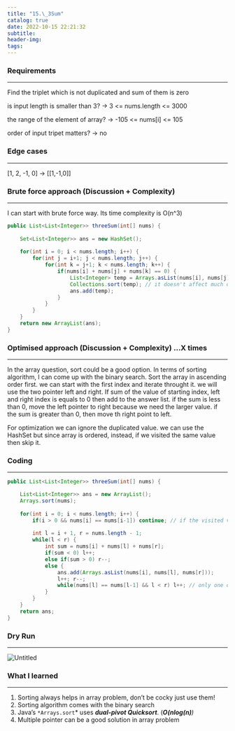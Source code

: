 ```yaml
---
title: "15.\_3Sum"
catalog: true
date: 2022-10-15 22:21:32
subtitle:
header-img:
tags:
---
```

### **Requirements**

---

Find the triplet which is not duplicated and sum of them is zero

is input length is smaller than 3? → 3 <= nums.length <= 3000

the range of the element of array? → -105 <= nums[i] <= 105

order of input tripet matters? →  no

### **Edge cases**

---

[1, 2, -1, 0] → [[1,-1,0]]

### **Brute force approach (Discussion + Complexity)**

---

I can start with brute force way. Its time complexity is O(n^3)

```java
public List<List<Integer>> threeSum(int[] nums) {
        
    Set<List<Integer>> ans = new HashSet();
    
    for(int i = 0; i < nums.length; i++) {
        for(int j = i+1; j < nums.length; j++) {
            for(int k = j+1; k < nums.length; k++) {
                if(nums[i] + nums[j] + nums[k] == 0) {
                    List<Integer> temp = Arrays.asList(nums[i], nums[j] ,nums[k]);
                    Collections.sort(temp); // it doesn't affect much on time complexity
                    ans.add(temp);
                } 
            }
        }
    }
    return new ArrayList(ans);
}
```

### **Optimised approach (Discussion + Complexity) …X times**

---

In the array question, sort could be a good option. In terms of sorting algorithm, I can come up with the binary search. Sort the array in ascending order first. we can start with the first index and iterate throught it. we will use the two pointer left and right. If sum of the value of starting index, left and right index is equals to 0 then add to the answer list. if the sum is less than 0, move the left pointer to right because we need the larger value. if the sum is greater than 0, then move th right point to left. 

For optimization we can ignore the duplicated value. we can use the HashSet but since array is ordered, instead, if we visited the same value then skip it.

### **Coding**

---

```java
public List<List<Integer>> threeSum(int[] nums) {

    List<List<Integer>> ans = new ArrayList();
    Arrays.sort(nums);
    
    for(int i = 0; i < nums.length; i++) {
        if(i > 0 && nums[i] == nums[i-1]) continue; // if the visited value is the same value, then skip
        
        int l = i + 1, r = nums.length - 1; 
        while(l < r) {                
            int sum = nums[i] + nums[l] + nums[r];
            if(sum < 0) l++;
            else if(sum > 0) r--;
            else {
                ans.add(Arrays.asList(nums[i], nums[l], nums[r]));
                l++; r--;
                while(nums[l] == nums[l-1] && l < r) l++; // only one of left or right can be skipped
            }
        }
    }
    return ans; 
}
```

### **Dry Run**

---

![Untitled](https://s3-us-west-2.amazonaws.com/secure.notion-static.com/f2c1715e-d76e-49b5-b4c2-55681805a404/Untitled.png)

### What I learned

---

1. Sorting always helps in array problem, don’t be cocky just use them!
2. Sorting algorithm comes with the binary search
3. Java’s `*Arrays.sort`* uses ***dual-pivot Quicksort***. (***O(nlog(n)**)*
4. Multiple pointer can be a good solution in array problem
